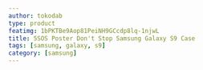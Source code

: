 ```yaml
---
author: tokodab
type: product
featimg: 1bPKTBe9Aop81PeiNH9GCcdp8lq-1njwL
title: 5SOS Poster Don't Stop Samsung Galaxy S9 Case
tags: [samsung, galaxy, s9]
category: [samsung]
---
```

